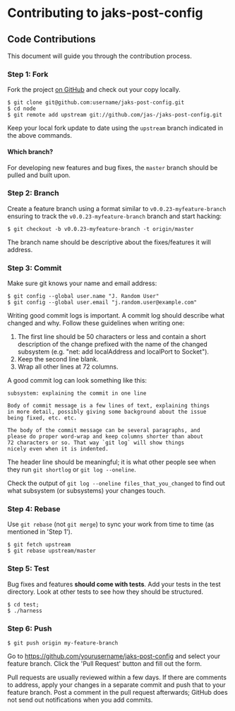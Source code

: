# Contributing to jaks-post-config

## Code Contributions

This document will guide you through the contribution process.

### Step 1: Fork

Fork the project [on GitHub](https://github.com/jas-/jaks-post-config) and check out your
copy locally.

```text
$ git clone git@github.com:username/jaks-post-config.git
$ cd node
$ git remote add upstream git://github.com/jas-/jaks-post-config.git
```

Keep your local fork update to date using the `upstream` branch indicated in
the above commands.

#### Which branch?

For developing new features and bug fixes, the `master` branch should be pulled
and built upon.

### Step 2: Branch

Create a feature branch using a format similar to `v0.0.23-myfeature-branch`
ensuring to track the `v0.0.23-myfeature-branch` branch and start hacking:

```text
$ git checkout -b v0.0.23-myfeature-branch -t origin/master
```

The branch name should be descriptive about the fixes/features it will
address.

### Step 3: Commit

Make sure git knows your name and email address:

```text
$ git config --global user.name "J. Random User"
$ git config --global user.email "j.random.user@example.com"
```

Writing good commit logs is important.  A commit log should describe what
changed and why.  Follow these guidelines when writing one:

1. The first line should be 50 characters or less and contain a short
   description of the change prefixed with the name of the changed
   subsystem (e.g. "net: add localAddress and localPort to Socket").
2. Keep the second line blank.
3. Wrap all other lines at 72 columns.

A good commit log can look something like this:

```
subsystem: explaining the commit in one line

Body of commit message is a few lines of text, explaining things
in more detail, possibly giving some background about the issue
being fixed, etc. etc.

The body of the commit message can be several paragraphs, and
please do proper word-wrap and keep columns shorter than about
72 characters or so. That way `git log` will show things
nicely even when it is indented.
```

The header line should be meaningful; it is what other people see when they
run `git shortlog` or `git log --oneline`.

Check the output of `git log --oneline files_that_you_changed` to find out
what subsystem (or subsystems) your changes touch.


### Step 4: Rebase

Use `git rebase` (not `git merge`) to sync your work from time to time (as
mentioned in 'Step 1').

```text
$ git fetch upstream
$ git rebase upstream/master
```

### Step 5: Test

Bug fixes and features **should come with tests**.  Add your tests in the
test directory.  Look at other tests to see how they should be
structured.

```text
$ cd test;
$ ./harness
```

### Step 6: Push

```text
$ git push origin my-feature-branch
```

Go to https://github.com/yourusername/jaks-post-config and select your feature
branch. Click the 'Pull Request' button and fill out the form.

Pull requests are usually reviewed within a few days.  If there are comments
to address, apply your changes in a separate commit and push that to your
feature branch.  Post a comment in the pull request afterwards; GitHub does
not send out notifications when you add commits.
